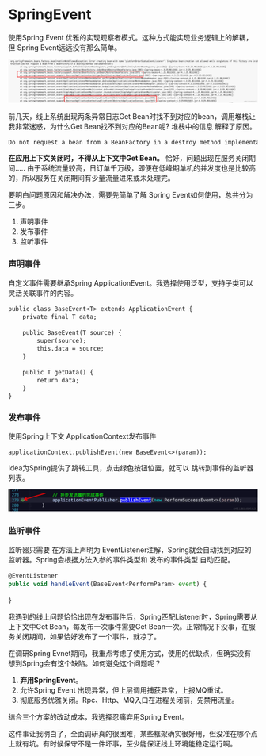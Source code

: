 # SpringEvent
使用Spring Event 优雅的实现观察者模式。这种方式能实现业务逻辑上的解耦，但 Spring Event远远没有那么简单。

![](_assets/52d02d5055a4402887a9f34cd56ecf38~tplv-k3u1fbpfcp-jj-mark!3024!0!0!0!q75.awebp.webp)

前几天，线上系统出现两条异常日志Get Bean时找不到对应的bean，调用堆栈让我非常迷惑，为什么Get Bean找不到对应的Bean呢? 堆栈中的信息 解释了原因。

```css
Do not request a bean from a BeanFactory in a destroy method implementation

```

**在应用上下文关闭时，不得从上下文中Get Bean。**  恰好，问题出现在服务关闭期间..... 由于系统流量较高，日订单千万级，即便在低峰期单机的并发度也是比较高的，所以服务在关闭期间有少量流量进来或未处理完。

要明白问题原因和解决办法，需要先简单了解 Spring Event如何使用，总共分为三步。

1.  声明事件
2.  发布事件
3.  监听事件

### 声明事件

自定义事件需要继承Spring ApplicationEvent。我选择使用泛型，支持子类可以灵活关联事件的内容。

```BaseEvent定义
public class BaseEvent<T> extends ApplicationEvent {
    private final T data;
    
    public BaseEvent(T source) {
        super(source);
        this.data = source;
    }

    public T getData() {
        return data;
    }
}

```

### 发布事件

使用Spring上下文 ApplicationContext发布事件

```发布事件
applicationContext.publishEvent(new BaseEvent<>(param));

```

Idea为Spring提供了跳转工具，点击绿色按钮位置，就可以 跳转到事件的监听器列表。

![](_assets/1418dea000cd4bbf8ec31b24cb9295fa~tplv-k3u1fbpfcp-jj-mark!3024!0!0!0!q75.awebp.webp)

### 监听事件

监听器只需要 在方法上声明为 EventListener注解，Spring就会自动找到对应的监听器。Spring会根据方法入参的事件类型和 发布的事件类型 自动匹配。

```js
@EventListener
public void handleEvent(BaseEvent<PerformParam> event) {
    
}

```

我遇到的线上问题恰恰出现在发布事件后，Spring匹配Listener时，Spring需要从上下文中Get Bean，每发布一次事件需要Get Bean一次。正常情况下没事，在服务关闭期间，如果恰好发布了一个事件，就凉了。

在调研Spring Evnet期间，我重点考虑了使用方式，使用的优缺点，但确实没有想到Spring会有这个缺陷。如何避免这个问题呢？

1.  **弃用SpringEvent**。
2.  允许Spring Event 出现异常，但上层调用捕获异常，上报MQ重试。
3.  彻底服务优雅关闭。Rpc、Http、MQ入口在进程关闭前，先禁用流量。

结合三个方案的改动成本，我选择忍痛弃用Spring Event。

这件事让我明白了，全面调研真的很困难，某些框架确实很好用，但没准在哪个点上就有坑。有时候保守不是一件坏事，至少能保证线上环境能稳定运行啊。